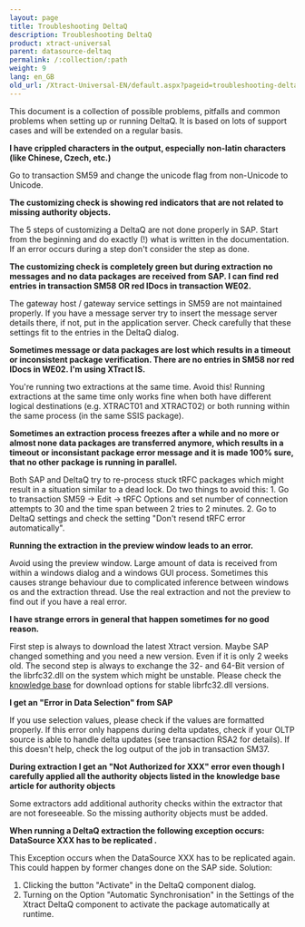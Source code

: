 ```yaml
---
layout: page
title: Troubleshooting DeltaQ
description: Troubleshooting DeltaQ
product: xtract-universal
parent: datasource-deltaq
permalink: /:collection/:path
weight: 9
lang: en_GB
old_url: /Xtract-Universal-EN/default.aspx?pageid=troubleshooting-deltaq
---
```


This document is a collection of possible problems, pitfalls and common problems when setting up or running DeltaQ. It is based on lots of support cases and will be extended on a regular basis. 

**I have crippled characters in the output, especially non-latin characters (like Chinese, Czech, etc.)**

Go to transaction SM59 and change the unicode flag from non-Unicode to Unicode.


**The customizing check is showing red indicators that are not related to missing authority objects.**

The 5 steps of customizing a DeltaQ are not done properly in SAP. Start from the beginning and do exactly (!) what is written in the documentation. If an error occurs during a step don't consider the step as done.

 
**The customizing check is completely green but during extraction no messages and no data packages are received from SAP. I can find red entries in transaction SM58 OR red IDocs in transaction WE02.**

The gateway host / gateway service settings in SM59 are not maintained properly. If you have a message server try to insert the message server details there, if not, put in the application server. Check carefully that these settings fit to the entries in the DeltaQ dialog.

 
**Sometimes message or data packages are lost which results in a timeout or inconsistent package verification. There are no entries in SM58 nor red IDocs in WE02. I'm using XTract IS.**

You're running two extractions at the same time. Avoid this! Running extractions at the same time only works fine when both have different logical destinations (e.g. XTRACT01 and XTRACT02) or both running within the same process (in the same SSIS package).

 
**Sometimes an extraction process freezes after a while and no more or almost none data packages are transferred anymore, which results in a timeout or inconsistant package error message and it is made 100% sure, that no other package is running in parallel.**

Both SAP and DeltaQ try to re-process stuck tRFC packages which might result in a situation similar to a dead lock. Do two things to avoid this: 1. Go to transaction SM59 -> Edit -> tRFC Options and set number of connection attempts to 30 and the time span between 2 tries to 2 minutes. 2. Go to DeltaQ settings and check the setting "Don't resend tRFC error automatically".

 
**Running the extraction in the preview window leads to an error.**

Avoid using the preview window. Large amount of data is received from within a windows dialog and a windows GUI process. Sometimes this causes strange behaviour due to complicated inference between windows os and the extraction thread. Use the real extraction and not the preview to find out if you have a real error.

 
**I have strange errors in general that happen sometimes for no good reason.**

First step is always to download the latest Xtract version. Maybe SAP changed something and you need a new version. Even if it is only 2 weeks old. The second step is always to exchange the 32- and 64-Bit version of the librfc32.dll on the system which might be unstable. Please check the [knowledge base]() for download options for stable librfc32.dll versions.

 
**I get an "Error in Data Selection" from SAP**

If you use selection values, please check if the values are formatted properly. If this error only happens during delta updates, check if your OLTP source is able to handle delta updates (see transaction RSA2 for details). If this doesn't help, check the log output of the job in transaction SM37.

 
**During extraction I get an "Not Authorized for XXX" error even though I carefully applied all the authority objects listed in the knowledge base article for authority objects**

Some extractors add additional authority checks within the extractor that are not foreseeable. So the missing authority objects must be added.


**When running a DeltaQ extraction the following exception occurs: DataSource XXX has to be replicated .**

This Exception occurs when the DataSource XXX has to be replicated again. This could happen by former changes done on the SAP side. Solution:
1. Clicking the button "Activate" in the DeltaQ component dialog.
2. Turning on the Option "Automatic Synchronisation" in the Settings of the Xtract DeltaQ component to activate the package automatically at runtime.